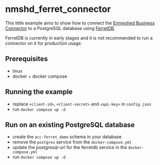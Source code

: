 # nmshd_ferret_connector

This little example aims to show how to connect the [Enmeshed Business Connector](https://github.com/nmshd/cns-connector) to a PostgreSQL database using [FerretDB](https://www.ferretdb.io/).

FerretDB is currently in early stages and it is not recommended to run a connector on it for production usage.

## Prerequisites

- linux
- docker + docker compose

## Running the example

- replace `<client-id>`, `<client-secret>` and `<api-key>` in `config.json`
- run `docker compose up -d`

## Run on an existing PostgreSQL database

- create the `acc-ferret_demo` schema in your database
- remove the `postgres` service from the `docker-compose.yml`
- update the postgresql-url for the ferretdb service in the `docker-compose.yml`
- run `docker compose up -d`
